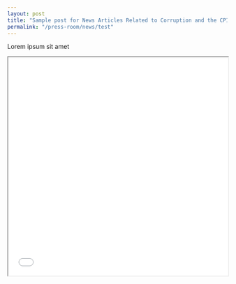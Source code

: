 ```yaml
---
layout: post
title: "Sample post for News Articles Related to Corruption and the CPIB"
permalink: "/press-room/news/test"
---
```

Lorem ipsum sit amet


<iframe src="/files/news/2020.12.29.ST_CPIB e-book on graft.pdf" width="100%" height="500px">
    </iframe>
